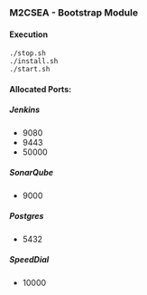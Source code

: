 ### M2CSEA - Bootstrap Module

#### Execution
```
./stop.sh
./install.sh
./start.sh
```

#### Allocated Ports:
##### Jenkins 
* 9080
* 9443
* 50000

##### SonarQube
* 9000

##### Postgres
* 5432

##### SpeedDial
* 10000
